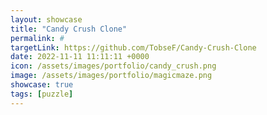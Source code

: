 ```yaml
---
layout: showcase
title: "Candy Crush Clone"
permalink: #
targetLink: https://github.com/TobseF/Candy-Crush-Clone
date: 2022-11-11 11:11:11 +0000
icon: /assets/images/portfolio/candy_crush.png
image: /assets/images/portfolio/magicmaze.png
showcase: true
tags: [puzzle]
---
```

